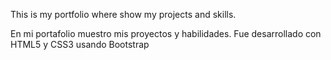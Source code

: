 This is my portfolio where show my projects and skills. 

En mi portafolio muestro mis proyectos y habilidades. Fue desarrollado con HTML5 y CSS3 usando Bootstrap
